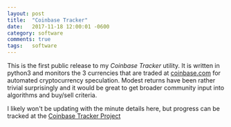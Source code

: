 ```yaml
---
layout: post
title:  "Coinbase Tracker"
date:   2017-11-18 12:00:01 -0600
category: software
comments: true
tags:   software
---
```


This is the first public release to my _Coinbase Tracker_ utility. It is written in python3 and monitors the 3 currencies that are traded at [coinbase.com](coinbase.com) for automated cryptocurrency speculation. Modest returns have been rather trivial surprisingly and it would be great to get broader community input into algorithms and buy/sell criteria.

I likely won't be updating with the minute details here, but progress can be tracked at the [Coinbase Tracker Project](https://github.com/sam-wright/coinbase_tracker)

